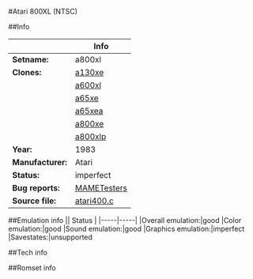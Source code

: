 #Atari 800XL (NTSC)

##Info

||Info|
|-----|-----|
|**Setname:**|a800xl
|**Clones:**|[a130xe](a130xe.md)
||[a600xl](a600xl.md)
||[a65xe](a65xe.md)
||[a65xea](a65xea.md)
||[a800xe](a800xe.md)
||[a800xlp](a800xlp.md)
|**Year:**|1983
|**Manufacturer:**|Atari
|**Status:**|imperfect
|**Bug reports:**|[MAMETesters](http://mametesters.org/view_all_set.php?type=1&temporary=y&search=atari400.c)
|**Source file:**|[atari400.c](https://github.com/mamedev/mame/blob/master/src/mess/drivers/atari400.c)

##Emulation info
|| Status |
|-----|-----|
|Overall emulation:|good
|Color emulation:|good
|Sound emulation:|good
|Graphics emulation:|imperfect
|Savestates:|unsupported

##Tech info

##Romset info

<!--- START OF EDITED COMMENT DO NOT TOUCH TEXT ABOVE-->
